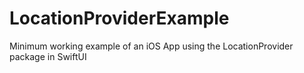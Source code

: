 # LocationProviderExample

Minimum working example of an iOS App using the LocationProvider package in SwiftUI

